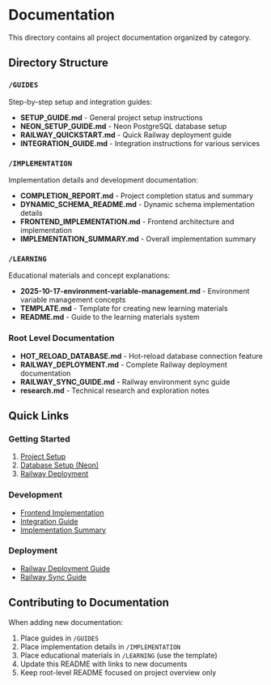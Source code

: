 # Documentation

This directory contains all project documentation organized by category.

## Directory Structure

### `/GUIDES`
Step-by-step setup and integration guides:
- **SETUP_GUIDE.md** - General project setup instructions
- **NEON_SETUP_GUIDE.md** - Neon PostgreSQL database setup
- **RAILWAY_QUICKSTART.md** - Quick Railway deployment guide
- **INTEGRATION_GUIDE.md** - Integration instructions for various services

### `/IMPLEMENTATION`
Implementation details and development documentation:
- **COMPLETION_REPORT.md** - Project completion status and summary
- **DYNAMIC_SCHEMA_README.md** - Dynamic schema implementation details
- **FRONTEND_IMPLEMENTATION.md** - Frontend architecture and implementation
- **IMPLEMENTATION_SUMMARY.md** - Overall implementation summary

### `/LEARNING`
Educational materials and concept explanations:
- **2025-10-17-environment-variable-management.md** - Environment variable management concepts
- **TEMPLATE.md** - Template for creating new learning materials
- **README.md** - Guide to the learning materials system

### Root Level Documentation
- **HOT_RELOAD_DATABASE.md** - Hot-reload database connection feature
- **RAILWAY_DEPLOYMENT.md** - Complete Railway deployment documentation
- **RAILWAY_SYNC_GUIDE.md** - Railway environment sync guide
- **research.md** - Technical research and exploration notes

## Quick Links

### Getting Started
1. [Project Setup](GUIDES/SETUP_GUIDE.md)
2. [Database Setup (Neon)](GUIDES/NEON_SETUP_GUIDE.md)
3. [Railway Deployment](GUIDES/RAILWAY_QUICKSTART.md)

### Development
- [Frontend Implementation](IMPLEMENTATION/FRONTEND_IMPLEMENTATION.md)
- [Integration Guide](GUIDES/INTEGRATION_GUIDE.md)
- [Implementation Summary](IMPLEMENTATION/IMPLEMENTATION_SUMMARY.md)

### Deployment
- [Railway Deployment Guide](RAILWAY_DEPLOYMENT.md)
- [Railway Sync Guide](RAILWAY_SYNC_GUIDE.md)

## Contributing to Documentation

When adding new documentation:
1. Place guides in `/GUIDES`
2. Place implementation details in `/IMPLEMENTATION`
3. Place educational materials in `/LEARNING` (use the template)
4. Update this README with links to new documents
5. Keep root-level README focused on project overview only
